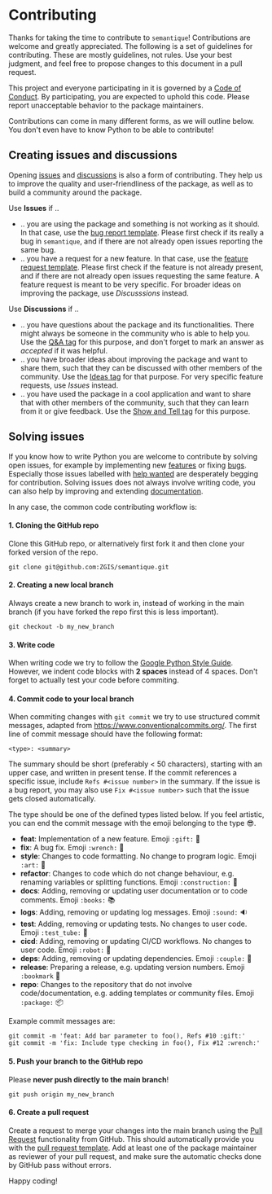 # Contributing

Thanks for taking the time to contribute to `semantique`! Contributions are welcome and greatly appreciated. The following is a set of guidelines for contributing. These are mostly guidelines, not rules. Use your best judgment, and feel free to propose changes to this document in a pull request.

This project and everyone participating in it is governed by a [Code of Conduct](CODE_OF_CONDUCT.md). By participating, you are expected to uphold this code. Please report unacceptable behavior to the package maintainers.

Contributions can come in many different forms, as we will outline below. You don't even have to know Python to be able to contribute!

## Creating issues and discussions

Opening [issues](https://github.com/ZGIS/semantique/issues) and [discussions](https://github.com/ZGIS/semantique/discussions) is also a form of contributing. They help us to improve the quality and user-friendliness of the package, as well as to build a community around the package.

Use **Issues** if ..

- .. you are using the package and something is not working as it should. In that case, use the [bug report template](https://github.com/ZGIS/semantique/issues/new?assignees=&labels=bug+%3Abug%3A&template=bug_report.md&title=). Please first check if its really a bug in `semantique`, and if there are not already open issues reporting the same bug.
- .. you have a request for a new feature. In that case, use the [feature request template](https://github.com/ZGIS/semantique/issues/new?assignees=&labels=feature+%3Agift%3A&template=feature_request.md&title=). Please first check if the feature is not already present, and if there are not already open issues requesting the same feature. A feature request is meant to be very specific. For broader ideas on improving the package, use *Discusssions* instead.

Use **Discussions** if ..

- .. you have questions about the package and its functionalities. There might always be someone in the community who is able to help you. Use the [Q&A tag](https://github.com/ZGIS/semantique/discussions/categories/q-a) for this purpose, and don't forget to mark an answer as *accepted* if it was helpful.
- .. you have broader ideas about improving the package and want to share them, such that they can be discussed with other members of the community. Use the [Ideas tag](https://github.com/ZGIS/semantique/discussions/categories/ideas) for that purpose. For very specific feature requests, use *Issues* instead.
- .. you have used the package in a cool application and want to share that with other members of the community, such that they can learn from it or give feedback. Use the [Show and Tell tag](https://github.com/ZGIS/semantique/discussions/categories/show-and-tell) for this purpose.

## Solving issues

If you know how to write Python you are welcome to contribute by solving open issues, for example by implementing new [features](https://github.com/ZGIS/semantique/labels/feature%20%3Agift%3A) or fixing [bugs](https://github.com/ZGIS/semantique/labels/bug%20%3Abug%3A). Especially those issues labelled with [help wanted](https://github.com/ZGIS/semantique/labels/help%20wanted%20%3Asos%3A) are desperately begging for contribution. Solving issues does not always involve writing code, you can also help by improving and extending [documentation](https://github.com/ZGIS/semantique/labels/documentation%20%3Abooks%3A).

In any case, the common code contributing workflow is:

#### 1. Cloning the GitHub repo

Clone this GitHub repo, or alternatively first fork it and then clone your forked version of the repo.

```
git clone git@github.com:ZGIS/semantique.git
```

#### 2. Creating a new local branch

Always create a new branch to work in, instead of working in the main branch (if you have forked the repo first this is less important).

```
git checkout -b my_new_branch
```

#### 3. Write code

When writing code we try to follow the [Google Python Style Guide](https://google.github.io/styleguide/pyguide.html). However, we indent code blocks with **2 spaces** instead of 4 spaces. Don't forget to actually test your code before commiting.

#### 4. Commit code to your local branch

When commiting changes with `git commit` we try to use structured commit messages, adapted from https://www.conventionalcommits.org/. The first line of commit message should have the following format: 

```
<type>: <summary>
```

The summary should be short (preferably < 50 characters), starting with an upper case, and written in present tense. If the commit references a specific issue, include `Refs #<issue number>` in the summary. If the issue is a bug report, you may also use `Fix #<issue number>` such that the issue gets closed automatically.

The type should be one of the defined types listed below. If you feel artistic, you can end the commit message with the emoji belonging to the type :sunglasses:.

- **feat**: Implementation of a new feature. Emoji `:gift:` :gift:
- **fix**: A bug fix. Emoji `:wrench:` :wrench:
- **style**: Changes to code formatting. No change to program logic. Emoji `:art:` :art:
- **refactor**: Changes to code which do not change behaviour, e.g. renaming variables or splitting functions. Emoji `:construction:` :construction:
- **docs**: Adding, removing or updating user documentation or to code comments. Emoji `:books:` :books:
- **logs**: Adding, removing or updating log messages. Emoji `:sound:` :sound:
- **test**: Adding, removing or updating tests. No changes to user code. Emoji `:test_tube:` :test_tube:
- **cicd**: Adding, removing or updating CI/CD workflows. No changes to user code. Emoji `:robot:` :robot:
- **deps**: Adding, removing or updating dependencies. Emoji `:couple:` :couple:
- **release**: Preparing a release, e.g. updating version numbers. Emoji `:bookmark` :bookmark:
- **repo**: Changes to the repository that do not involve code/documentation, e.g. adding templates or community files. Emoji `:package:` :package:

Example commit messages are:

```
git commit -m 'feat: Add bar parameter to foo(), Refs #10 :gift:'
git commit -m 'fix: Include type checking in foo(), Fix #12 :wrench:'
```

#### 5. Push your branch to the GitHub repo

Please **never push directly to the main branch**!

```
git push origin my_new_branch
```

#### 6. Create a pull request

Create a request to merge your changes into the main branch using the [Pull Request](https://github.com/ZGIS/semantique/pulls) functionality from GitHub. This should automatically provide you with the [pull request template](https://github.com/ZGIS/semantique/blob/main/.github/pull_request_template.md). Add at least one of the package maintainer as reviewer of your pull request, and make sure the automatic checks done by GitHub pass without errors.

Happy coding!
